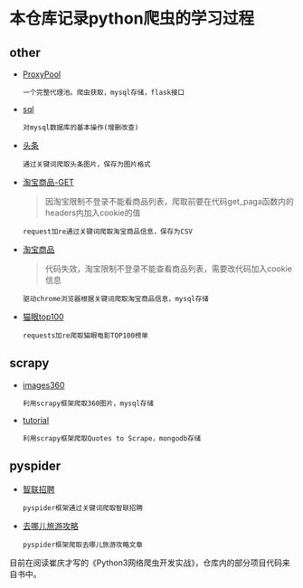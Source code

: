 # 本仓库记录python爬虫的学习过程
## other
- [ProxyPool](https://github.com/BigOrange128/Python-Spider/tree/master/ProxyPool)
    
      一个完整代理池。爬虫获取，mysql存储，flask接口
- [sql](https://github.com/BigOrange128/Python-Spider/blob/master/sql.py)

      对mysql数据库的基本操作(增删改查)
- [头条](https://github.com/BigOrange128/Python-Spider/blob/master/%E5%A4%B4%E6%9D%A1.py)

      通过关键词爬取头条图片，保存为图片格式
- [淘宝商品-GET](https://github.com/BigOrange128/Python-Spider/blob/master/%E6%B7%98%E5%AE%9D%E5%95%86%E5%93%81-GET.py)
  > 因淘宝限制不登录不能看商品列表，爬取前要在代码get_paga函数内的headers内加入cookie的值
 
      request加re通过关键词爬取淘宝商品信息，保存为CSV
- [淘宝商品](https://github.com/BigOrange128/Python-Spider/blob/master/%E6%B7%98%E5%AE%9D%E5%95%86%E5%93%81.py)
  > 代码失效，淘宝限制不登录不能查看商品列表，需要改代码加入cookie信息
 
      驱动chrome浏览器根据关键词爬取淘宝商品信息，mysql存储
- [猫眼top100](https://github.com/BigOrange128/Python-Spider/blob/master/%E7%8C%AB%E7%9C%BCTOP100.py)
    
      requests加re爬取猫眼电影TOP100榜单
## scrapy
- [images360](https://github.com/BigOrange128/Python-Spider/tree/master/images360)
        
      利用scrapy框架爬取360图片，mysql存储
- [tutorial](https://github.com/BigOrange128/Python-Spider/tree/master/tutorial)
      
      利用scrapy框架爬取Quotes to Scrape，mongodb存储
## pyspider
- [智联招聘](https://github.com/BigOrange128/Python-Spider/blob/master/%E6%99%BA%E8%81%94%E6%8B%9B%E8%81%98.py)

      pyspider框架通过关键词爬取智联招聘
- [去哪儿旅游攻略](https://github.com/BigOrange128/Python-Spider/blob/master/%E5%8E%BB%E5%93%AA%E5%84%BF%E6%97%85%E6%B8%B8%E6%94%BB%E7%95%A5.py)
    
      pyspider框架爬取去哪儿旅游攻略文章

目前在阅读崔庆才写的《Python3网络爬虫开发实战》，仓库内的部分项目代码来自书中。
    
    

